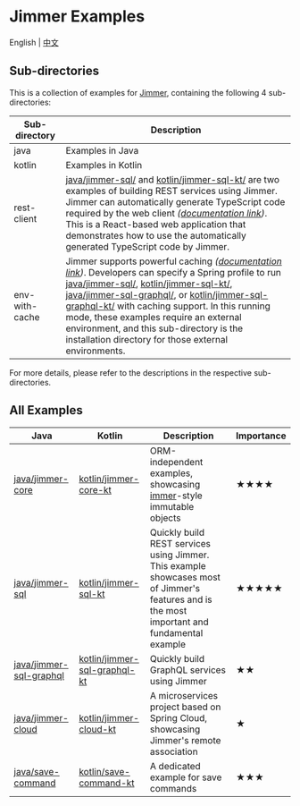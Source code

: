 # Jimmer Examples

English | [中文](./README_zh_CN.md)

## Sub-directories

This is a collection of examples for [Jimmer](https://github.com/babyfish-ct/jimmer), containing the following 4 sub-directories:

|Sub-directory|Description|
|---|---|
|java|Examples in Java|
|kotlin|Examples in Kotlin|
|rest-client|[java/jimmer-sql/](./java/jimmer-sql/) and [kotlin/jimmer-sql-kt/](./kotlin/jimmer-sql-kt/) are two examples of building REST services using Jimmer. Jimmer can automatically generate TypeScript code required by the web client *([documentation link](https://babyfish-ct.github.io/jimmer-doc/docs/client/))*. This is a React-based web application that demonstrates how to use the automatically generated TypeScript code by Jimmer.|
|env-with-cache|Jimmer supports powerful caching *([documentation link](https://babyfish-ct.github.io/jimmer-doc/docs/cache/))*. Developers can specify a Spring profile to run [java/jimmer-sql/](./java/jimmer-sql/), [kotlin/jimmer-sql-kt/](./kotlin/jimmer-sql-kt/), [java/jimmer-sql-graphql/](./java/jimmer-sql-graphql/), or [kotlin/jimmer-sql-graphql-kt/](./kotlin/jimmer-sql-graphql-kt/) with caching support. In this running mode, these examples require an external environment, and this sub-directory is the installation directory for those external environments.|

For more details, please refer to the descriptions in the respective sub-directories.

## All Examples

<table>
    <thead>
        <th>Java</th>
        <th>Kotlin</th>
        <th>Description</th>
        <th>Importance</th>
    </thead>
    <tbody>
        <tr>
            <td><a href="./java/jimmer-core">java/jimmer-core</a></td>
            <td><a href="./kotlin/jimmer-core-kt">kotlin/jimmer-core-kt</a></td>
            <td>ORM-independent examples, showcasing <a href="https://github.com/immerjs/immer">immer</a>-style immutable objects</td>
            <td>★★★★</td>
        </tr>
        <tr>
            <td><a href="./java/jimmer-sql">java/jimmer-sql</a></td>
            <td><a href="./kotlin/jimmer-sql-kt">kotlin/jimmer-sql-kt</a></td>
            <td>Quickly build REST services using Jimmer. This example showcases most of Jimmer's features and is the most important and fundamental example</td>
            <td>★★★★★</td>
        </tr>
        <tr>
            <td><a href="./java/jimmer-sql-graphql">java/jimmer-sql-graphql</a></td>
            <td><a href="./kotlin/jimmer-sql-graphql-kt">kotlin/jimmer-sql-graphql-kt</a></td>
            <td>Quickly build GraphQL services using Jimmer</td>
            <td>★★</td>
        </tr>
        <tr>
            <td><a href="./java/jimmer-cloud">java/jimmer-cloud</a></td>
            <td><a href="./kotlin/jimmer-cloud-kt">kotlin/jimmer-cloud-kt</a></td>
            <td>A microservices project based on Spring Cloud, showcasing Jimmer's remote association</td>
            <td>★</td>
        </tr>
        <tr>
            <td><a href="./java/save-command">java/save-command</a></td>
            <td><a href="./kotlin/save-command-kt">kotlin/save-command-kt</a></td>
            <td>A dedicated example for save commands</td>
            <td>★★★</td>
        </tr>
    </tbody>
</table>


